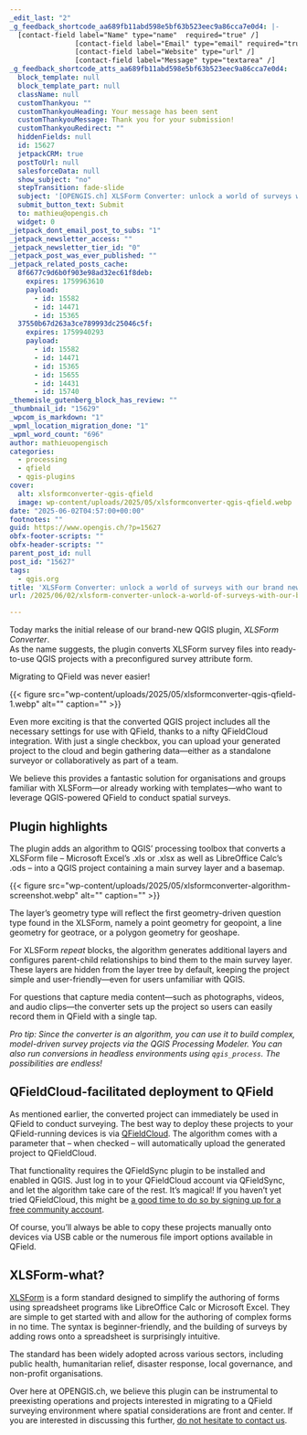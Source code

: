 ```yaml
---
_edit_last: "2"
_g_feedback_shortcode_aa689fb11abd598e5bf63b523eec9a86cca7e0d4: |-
  [contact-field label="Name" type="name"  required="true" /]
  				[contact-field label="Email" type="email" required="true" /]
  				[contact-field label="Website" type="url" /]
  				[contact-field label="Message" type="textarea" /]
_g_feedback_shortcode_atts_aa689fb11abd598e5bf63b523eec9a86cca7e0d4:
  block_template: null
  block_template_part: null
  className: null
  customThankyou: ""
  customThankyouHeading: Your message has been sent
  customThankyouMessage: Thank you for your submission!
  customThankyouRedirect: ""
  hiddenFields: null
  id: 15627
  jetpackCRM: true
  postToUrl: null
  salesforceData: null
  show_subject: "no"
  stepTransition: fade-slide
  subject: '[OPENGIS.ch] XLSForm Converter: unlock a world of surveys with our brand new QGIS plugin'
  submit_button_text: Submit
  to: mathieu@opengis.ch
  widget: 0
_jetpack_dont_email_post_to_subs: "1"
_jetpack_newsletter_access: ""
_jetpack_newsletter_tier_id: "0"
_jetpack_post_was_ever_published: ""
_jetpack_related_posts_cache:
  8f6677c9d6b0f903e98ad32ec61f8deb:
    expires: 1759963610
    payload:
      - id: 15582
      - id: 14471
      - id: 15365
  37550b67d263a3ce789993dc25046c5f:
    expires: 1759940293
    payload:
      - id: 15582
      - id: 14471
      - id: 15365
      - id: 15655
      - id: 14431
      - id: 15740
_themeisle_gutenberg_block_has_review: ""
_thumbnail_id: "15629"
_wpcom_is_markdown: "1"
_wpml_location_migration_done: "1"
_wpml_word_count: "696"
author: mathieuopengisch
categories:
  - processing
  - qfield
  - qgis-plugins
cover:
  alt: xlsformconverter-qgis-qfield
  image: wp-content/uploads/2025/05/xlsformconverter-qgis-qfield.webp
date: "2025-06-02T04:57:00+00:00"
footnotes: ""
guid: https://www.opengis.ch/?p=15627
obfx-footer-scripts: ""
obfx-header-scripts: ""
parent_post_id: null
post_id: "15627"
tags:
  - qgis.org
title: 'XLSForm Converter: unlock a world of surveys with our brand new QGIS plugin'
url: /2025/06/02/xlsform-converter-unlock-a-world-of-surveys-with-our-brand-new-qgis-plugin/

---
```

Today marks the initial release of our brand-new QGIS plugin, _XLSForm Converter_.  
As the name suggests, the plugin converts XLSForm survey files into ready-to-use QGIS projects with a preconfigured survey attribute form.

Migrating to QField was never easier!  

{{< figure src="wp-content/uploads/2025/05/xlsformconverter-qgis-qfield-1.webp" alt="" caption="" >}}

Even more exciting is that the converted QGIS project includes all the necessary settings for use with QField, thanks to a nifty QFieldCloud integration. With just a single checkbox, you can upload your generated project to the cloud and begin gathering data—either as a standalone surveyor or collaboratively as part of a team.

We believe this provides a fantastic solution for organisations and groups familiar with XLSForm—or already working with templates—who want to leverage QGIS-powered QField to conduct spatial surveys.

## Plugin highlights

The plugin adds an algorithm to QGIS’ processing toolbox that converts a XLSForm file – Microsoft Excel’s .xls or .xlsx as well as LibreOffice Calc’s .ods – into a QGIS project containing a main survey layer and a basemap.

{{< figure src="wp-content/uploads/2025/05/xlsformconverter-algorithm-screenshot.webp" alt="" caption="" >}}

The layer’s geometry type will reflect the first geometry-driven question type found in the XLSForm, namely a point geometry for geopoint, a line geometry for geotrace, or a polygon geometry for geoshape.

For XLSForm _repeat_ blocks, the algorithm generates additional layers and configures parent-child relationships to bind them to the main survey layer. These layers are hidden from the layer tree by default, keeping the project simple and user-friendly—even for users unfamiliar with QGIS.

For questions that capture media content—such as photographs, videos, and audio clips—the converter sets up the project so users can easily record them in QField with a single tap.

_Pro tip: Since the converter is an algorithm, you can use it to build complex, model-driven survey projects via the QGIS Processing Modeler. You can also run conversions in headless environments using `qgis_process`. The possibilities are endless!_

## QFieldCloud-facilitated deployment to QField

As mentioned earlier, the converted project can immediately be used in QField to conduct surveying. The best way to deploy these projects to your QField-running devices is via [QFieldCloud](https://qfield.cloud/). The algorithm comes with a parameter that – when checked – will automatically upload the generated project to QFieldCloud.

That functionality requires the QFieldSync plugin to be installed and enabled in QGIS. Just log in to your QFieldCloud account via QFieldSync, and let the algorithm take care of the rest. It’s magical! If you haven’t yet tried QFieldCloud, this might be [a good time to do so by signing up for a free community account](https://qfield.cloud/).

Of course, you’ll always be able to copy these projects manually onto devices via USB cable or the numerous file import options available in QField.

## XLSForm-what?

[XLSForm](https://xlsform.org/) is a form standard designed to simplify the authoring of forms using spreadsheet programs like LibreOffice Calc or Microsoft Excel. They are simple to get started with and allow for the authoring of complex forms in no time. The syntax is beginner-friendly, and the building of surveys by adding rows onto a spreadsheet is surprisingly intuitive.

The standard has been widely adopted across various sectors, including public health, humanitarian relief, disaster response, local governance, and non-profit organisations.

Over here at OPENGIS.ch, we believe this plugin can be instrumental to preexisting operations and projects interested in migrating to a QField surveying environment where spatial considerations are front and center. If you are interested in discussing this further, [do not hesitate to contact us](/#contact).

